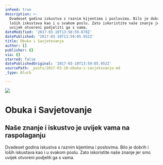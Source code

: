 ```yaml
---
inFeed: true
description: >-
  Dvadeset godina iskustva s raznim kijentima i poslovima. Bilo je dobrih i
  loših iskustava kao i u svakom poslu. Zato iskoristite naše znanje jer smo
  uvijek otvoreni podjeliti ga s vama.  
dateModified: '2017-03-10T13:58:59.678Z'
datePublished: '2017-03-10T13:59:05.952Z'
title: Obuka i Savjetovanje
author: []
publisher: {}
via: {}
starred: false
datePublishedOriginal: '2017-03-10T13:59:05.952Z'
sourcePath: _posts/2017-03-10-obuka-i-savjetovanje.md
_type: Blurb

---
```

![](https://the-grid-user-content.s3-us-west-2.amazonaws.com/94066c45-c328-4e2a-a638-a1be686f9212.jpg)

# Obuka i Savjetovanje

## Naše znanje i iskustvo je uvijek vama na raspolaganju

Dvadeset godina iskustva s raznim kijentima i poslovima. Bilo je dobrih i loših iskustava kao i u svakom poslu. Zato iskoristite naše znanje jer smo uvijek otvoreni podjeliti ga s vama.